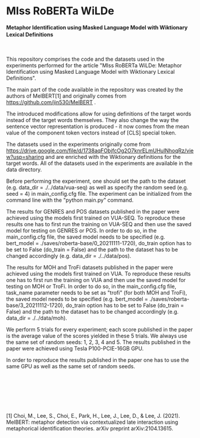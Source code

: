 # MIss RoBERTa WiLDe
**Metaphor Identification using Masked Language Model with Wiktionary Lexical Definitions**
ㅤㅤ

ㅤ
ㅤ


This repository comprises the code and the datasets used in the experiments performed for the article "MIss RoBERTa WiLDe: Metaphor Identification using Masked Language Model with Wiktionary Lexical Definitions".

The main part of the code available in the repository was created by the authors of MelBERT[1] and originally comes from https://github.com/jin530/MelBERT . 

The introduced modifications allow for using definitions of the target words instead of the target words themselves. They also change the way the sentence vector representation is produced - it now comes from the mean value of the component token vectors instead of [CLS] special token.  

The datasets used in the experiments originally come from https://drive.google.com/file/d/1738aqFObjfcOg2O7knrELmUHulNhoqRz/view?usp=sharing and are enriched with the Wiktionary definitions for the target words. All of the datasets used in the experiments are available in the data directory. 

Before performing the experiment, one should set the path to the dataset (e.g. data_dir = ./../data/vua-seq) as well as specify the random seed (e.g. seed = 4) in main_config.cfg file. The experiment can be initialized from the command line with the "python main.py" command.

The results for GENRES and POS datasets published in the paper were achieved using the models first trained on VUA-SEQ. To reproduce these results one has to first run the training on VUA-SEQ and then use the saved model for testing on GENRES or POS. In order to do so, in the main_config.cfg file, the saved model needs to be specified (e.g. bert_model = ./saves/roberta-base/0_20211111-1720), do_train option has to be set to False (do_train = False) and the path to the dataset has to be changed accordingly (e.g. data_dir = ./../data/pos).

The results for MOH and TroFi datasets published in the paper were achieved using the models first trained on VUA. To reproduce these results one has to first run the training on VUA and then use the saved model for testing on MOH or TroFi. In order to do so, in the main_config.cfg file, task_name parameter needs to be set as "trofi" (for both MOH and TroFi), the saved model needs to be specified (e.g. bert_model = ./saves/roberta-base/3_20211112-1720), do_train option has to be set to False (do_train = False) and the path to the dataset has to be changed accordingly (e.g. data_dir = ./../data/moh).

We perform 5 trials for every experiment; each score published in the paper is the average value of the scores yielded in these 5 trials. We always use the same set of random seeds: 1, 2, 3, 4 and 5. The results published in the paper were achieved using Tesla P100-PCIE-16GB GPU.

In order to reproduce the results published in the paper one has to use the same GPU as well as the same set of random seeds. 

ㅤㅤ

ㅤㅤ

ㅤㅤ


[1] Choi, M., Lee, S., Choi, E., Park, H., Lee, J., Lee, D., & Lee, J. (2021). MelBERT: metaphor detection via contextualized late interaction using metaphorical identification theories. arXiv preprint arXiv:2104.13615.


